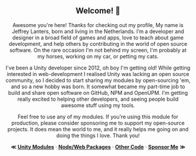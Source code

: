 <div align="center">

## Welcome! 🦝

Awesome you're here! Thanks for checking out my profile, My name is Jeffrey Lanters, born and living in the Netherlands. I’m a developer and designer in a broad field of games and apps, love to teach about game development, and help others by contributing in the world of open source software. On the rare occasion I'm not behind my screen, I'm probably at my horses, working on my car, or petting my cats. 

I've been a Unity developer since 2012, oh boy I'm getting old! While getting interested in web-development I realised Unity was lacking an open source community, so I decided to start sharing my modules by open-sourcing 'em, and so a new hobby was born. It somewhat became my part-time job to build and share open software on GitHub, NPM and OpenUPM. I'm getting really excited to helping other developers, and seeing people build awesome stuff using my tools.

Feel free to use any of my modules. If you're using this module for production, please consider sponsoring me to support my open-source projects. It does mean the world to me, and it really helps me going on and doing the things I love. Thank you!

**&Lt;**
[**Unity Modules**](https://github.com/jeffreylanters?tab=repositories&q=&type=public&language=c%23&sort=stargazers) &middot;
[**Node/Web Packages**](https://github.com/jeffreylanters?tab=repositories&q=&type=public&language=typescript&sort=stargazers) &middot;
[**Other Code**](https://github.com/jeffreylanters?tab=repositories&q=&type=public&language=&sort=) &middot;
[**Sponsor Me**](https://github.com/sponsors/jeffreylanters)
**&Gt;**

</div>
